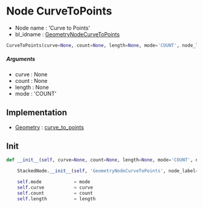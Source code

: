 # Node CurveToPoints

- Node name : 'Curve to Points'
- bl_idname : [GeometryNodeCurveToPoints](https://docs.blender.org/api/current/bpy.types.GeometryNodeCurveToPoints.html)


``` python
CurveToPoints(curve=None, count=None, length=None, mode='COUNT', node_label=None, node_color=None)
```
##### Arguments

- curve : None
- count : None
- length : None
- mode : 'COUNT'

## Implementation

- [Geometry](/docs/GeoNodes/Geometry.md) : [curve_to_points](/docs/GeoNodes/Geometry.md#curve_to_points)

## Init

``` python
def __init__(self, curve=None, count=None, length=None, mode='COUNT', node_label=None, node_color=None):

    StackedNode.__init__(self, 'GeometryNodeCurveToPoints', node_label=node_label, node_color=node_color)

    self.mode            = mode
    self.curve           = curve
    self.count           = count
    self.length          = length
```

